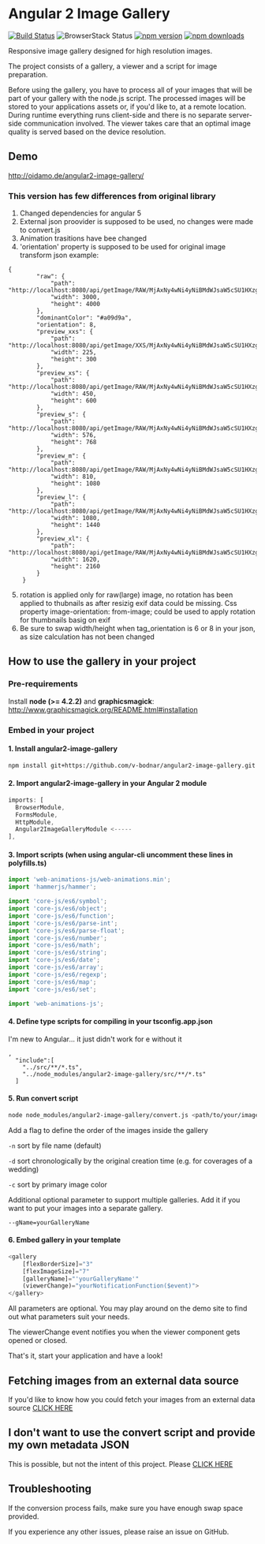 # Angular 2 Image Gallery
[![Build Status](https://travis-ci.org/BenjaminBrandmeier/angular2-image-gallery.svg?branch=master)](https://travis-ci.org/BenjaminBrandmeier/angular2-image-gallery)
![BrowserStack Status](https://www.browserstack.com/automate/badge.svg?badge_key=RGhGVlA1TFRTM3NybzNLUktwZjdpNmI2NEo3Qkp4S2pqaVc3a3BqM1MyOD0tLVRUVml3MnI4bUhGWWxuY25hUmREV3c9PQ==--8e070941683e3c345b75213325bedb26be4c93c4)
[![npm version](https://badge.fury.io/js/angular2-image-gallery.svg)](https://badge.fury.io/js/angular2-image-gallery)
[![npm downloads](https://img.shields.io/npm/dt/angular2-image-gallery.svg)](https://www.npmjs.com/package/angular2-image-gallery)

Responsive image gallery designed for high resolution images.

The project consists of a gallery, a viewer and a script for image preparation.

Before using the gallery, you have to process all of your images that will be part of your gallery with the node.js script. The processed images will be stored to your applications assets or, if you'd like to, at a remote location. During runtime everything runs client-side and there is no separate server-side communication involved. The viewer takes care that an optimal image quality is served based on the device resolution.

## Demo

http://oidamo.de/angular2-image-gallery/

### This version has few differences from original library 
1. Changed dependencies for angular 5
2. External json proovider is supposed to be used, no changes were made to convert.js
3. Animation trasitions have bee changed
4. 'orientation' property is supposed to be used for original image transform
json example: 
```
{
		"raw": {
			"path": "http://localhost:8080/api/getImage/RAW/MjAxNy4wNi4yNiBMdWJsaW5cSU1HXzg3ODIuSlBH",
			"width": 3000,
			"height": 4000
		},
		"dominantColor": "#a09d9a",
		"orientation": 8,
		"preview_xxs": {
			"path": "http://localhost:8080/api/getImage/XXS/MjAxNy4wNi4yNiBMdWJsaW5cSU1HXzg3ODIuSlBH",
			"width": 225,
			"height": 300
		},
		"preview_xs": {
			"path": "http://localhost:8080/api/getImage/RAW/MjAxNy4wNi4yNiBMdWJsaW5cSU1HXzg3ODIuSlBH",
			"width": 450,
			"height": 600
		},
		"preview_s": {
			"path": "http://localhost:8080/api/getImage/RAW/MjAxNy4wNi4yNiBMdWJsaW5cSU1HXzg3ODIuSlBH",
			"width": 576,
			"height": 768
		},
		"preview_m": {
			"path": "http://localhost:8080/api/getImage/RAW/MjAxNy4wNi4yNiBMdWJsaW5cSU1HXzg3ODIuSlBH",
			"width": 810,
			"height": 1080
		},
		"preview_l": {
			"path": "http://localhost:8080/api/getImage/RAW/MjAxNy4wNi4yNiBMdWJsaW5cSU1HXzg3ODIuSlBH",
			"width": 1080,
			"height": 1440
		},
		"preview_xl": {
			"path": "http://localhost:8080/api/getImage/RAW/MjAxNy4wNi4yNiBMdWJsaW5cSU1HXzg3ODIuSlBH",
			"width": 1620,
			"height": 2160
		}
	}
```
5. rotation is applied only for raw(large) image, no rotation has been applied to thubnails as after resizig exif data could be missing. Css property image-orientation: from-image; could be used to apply rotation for thumbnails basig on exif
6. Be sure to swap width/height when tag_orientation is 6 or 8 in your json, as size calculation has not been changed 

## How to use the gallery in your project
### Pre-requirements
Install **node (>= 4.2.2)** and **graphicsmagick**: http://www.graphicsmagick.org/README.html#installation

### Embed in your project

#### 1. Install angular2-image-gallery

```bash
npm install git+https://github.com/v-bodnar/angular2-image-gallery.git --save
```

#### 2. Import angular2-image-gallery in your Angular 2 module

```javascript
imports: [
  BrowserModule,
  FormsModule,
  HttpModule,
  Angular2ImageGalleryModule <-----
],
```

#### 3. Import scripts (when using angular-cli uncomment these lines in polyfills.ts)

```javascript
import 'web-animations-js/web-animations.min';
import 'hammerjs/hammer';

import 'core-js/es6/symbol';
import 'core-js/es6/object';
import 'core-js/es6/function';
import 'core-js/es6/parse-int';
import 'core-js/es6/parse-float';
import 'core-js/es6/number';
import 'core-js/es6/math';
import 'core-js/es6/string';
import 'core-js/es6/date';
import 'core-js/es6/array';
import 'core-js/es6/regexp';
import 'core-js/es6/map';
import 'core-js/es6/set';

import 'web-animations-js';
```
#### 4. Define type scripts for compiling in your tsconfig.app.json 
I'm new to Angular... it just didn't work for e without it
```
,
  "include":[
    "../src/**/*.ts",
    "../node_modules/angular2-image-gallery/src/**/*.ts"
  ]
```

#### 5. Run convert script

```bash
node node_modules/angular2-image-gallery/convert.js <path/to/your/images>
```
Add a flag to define the order of the images inside the gallery

`-n` sort by file name (default)

`-d` sort chronologically by the original creation time (e.g. for coverages of a wedding)

`-c` sort by primary image color

Additional optional parameter to support multiple galleries. Add it if you want to put your images into a separate gallery.

`--gName=yourGalleryName` 

#### 6. Embed gallery in your template

```javascript
<gallery 
    [flexBorderSize]="3" 
    [flexImageSize]="7"
    [galleryName]="'yourGalleryName'" 
    (viewerChange)="yourNotificationFunction($event)">
</gallery>
```

All parameters are optional. You may play around on the demo site to find out what parameters suit your needs.

The viewerChange event notifies you when the viewer component gets opened or closed.

That's it, start your application and have a look!

## Fetching images from an external data source

If you'd like to know how you could fetch your images from an external data source [CLICK HERE](https://github.com/BenjaminBrandmeier/angular2-image-gallery/blob/master/docs/externalDataSource.md)

## I don't want to use the convert script and provide my own metadata JSON

This is possible, but not the intent of this project. Please [CLICK HERE](https://github.com/BenjaminBrandmeier/angular2-image-gallery/blob/master/docs/ownJSON.md)


## Troubleshooting

If the conversion process fails, make sure you have enough swap space provided.

If you experience any other issues, please raise an issue on GitHub.
